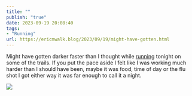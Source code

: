 ```yaml
---
title: ""
publish: "true"
date: 2023-09-19 20:08:40
tags:
- "Running"
url: https://ericmwalk.blog/2023/09/19/might-have-gotten.html
---
```

Might have gotten darker faster than I thought while [running](https://strava.com/activities/9883462558)  tonight on some of the trails. If you put the pace aside I felt like I was working much harder than I should have been, maybe it was food, time of day or the flu shot I got either way it was far enough to call it a night.

![](https://ericmwalk.blog/uploads/2023/0ad0ff1c-5ea1-4bee-b5c3-fac32e83d706.jpg)